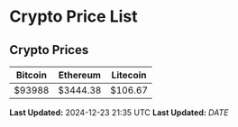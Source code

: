 # Crypto Price List

## Crypto Prices
| Bitcoin | Ethereum | Litecoin |
| ------- | -------- | -------- |
| $93988 | $3444.38 | $106.67 |
**Last Updated:** 2024-12-23 21:35 UTC
**Last Updated:** $DATE$
